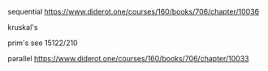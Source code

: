 sequential
https://www.diderot.one/courses/160/books/706/chapter/10036

kruskal's 

prim's 
see 15122/210


parallel
https://www.diderot.one/courses/160/books/706/chapter/10033